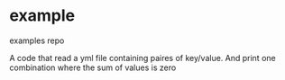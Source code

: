 # example
examples repo

A code that read a yml file containing paires of key/value. And print one combination where the sum of values is zero
